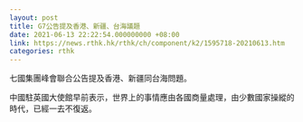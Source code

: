 ```yaml
---
layout: post
title: G7公告提及香港、新疆、台海議題
date: 2021-06-13 22:22:54.000000000 +08:00
link: https://news.rthk.hk/rthk/ch/component/k2/1595718-20210613.htm
categories: rthk
---
```


七國集團峰會聯合公告提及香港、新疆同台海問題。

中國駐英國大使館早前表示，世界上的事情應由各國商量處理，由少數國家操縱的時代，已經一去不復返。
